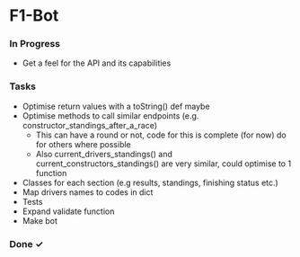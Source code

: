# F1-Bot

### In Progress
- Get a feel for the API and its capabilities

### Tasks
- Optimise return values with a toString() def maybe
- Optimise methods to call similar endpoints (e.g. constructor_standings_after_a_race)
  * This can have a round or not, code for this is complete (for now) do for others where possible
  * Also current_drivers_standings() and current_constructors_standings() are very similar, could optimise to 1 function
- Classes for each section (e.g results, standings, finishing status etc.)
- Map drivers names to codes in dict
- Tests
- Expand validate function
- Make bot

### Done ✓
